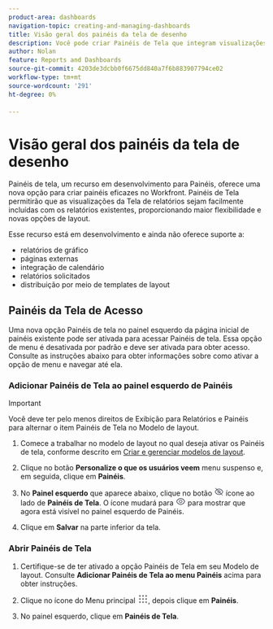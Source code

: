 ```yaml
---
product-area: dashboards
navigation-topic: creating-and-managing-dashboards
title: Visão geral dos painéis da tela de desenho
description: Você pode criar Painéis de Tela que integram visualizações de Tela de relatórios com relatórios tradicionais e apresentar novas opções de layout.
author: Nolan
feature: Reports and Dashboards
source-git-commit: 4203de3dcbb0f6675dd840a7f6b883907794ce02
workflow-type: tm+mt
source-wordcount: '291'
ht-degree: 0%

---
```



# Visão geral dos painéis da tela de desenho

Painéis de tela, um recurso em desenvolvimento para Painéis, oferece uma nova opção para criar painéis eficazes no Workfront. Painéis de Tela permitirão que as visualizações da Tela de relatórios sejam facilmente incluídas com os relatórios existentes, proporcionando maior flexibilidade e novas opções de layout.

Esse recurso está em desenvolvimento e ainda não oferece suporte a:
* relatórios de gráfico
* páginas externas
* integração de calendário
* relatórios solicitados
* distribuição por meio de templates de layout


## Painéis da Tela de Acesso

Uma nova opção Painéis de tela no painel esquerdo da página inicial de painéis existente pode ser ativada para acessar Painéis de tela. Essa opção de menu é desativada por padrão e deve ser ativada para obter acesso. Consulte as instruções abaixo para obter informações sobre como ativar a opção de menu e navegar até ela.

### Adicionar Painéis de Tela ao painel esquerdo de Painéis

>[!IMPORTANT]
>
>Você deve ter pelo menos direitos de Exibição para Relatórios e Painéis para alternar o item Painéis de Tela no Modelo de layout.

1. Comece a trabalhar no modelo de layout no qual deseja ativar os Painéis de tela, conforme descrito em [Criar e gerenciar modelos de layout](../../../administration-and-setup/customize-workfront/use-layout-templates/create-and-manage-layout-templates.md).

1. Clique no botão **Personalize o que os usuários veem** menu suspenso e, em seguida, clique em **Painéis**.

1. No **Painel esquerdo** que aparece abaixo, clique no botão ![](assets/delete-secondary-nav-item.png) ícone ao lado de **Painéis de Tela**. O ícone mudará para ![](assets/add-secondary-nav-item.png) para mostrar que agora está visível no painel esquerdo de Painéis.

1. Clique em **Salvar** na parte inferior da tela.

### Abrir Painéis de Tela

1. Certifique-se de ter ativado a opção Painéis de Tela em seu Modelo de layout. Consulte **Adicionar Painéis de Tela ao menu Painéis** acima para obter instruções.

1. Clique no ícone do Menu principal ![](assets/main-menu-icon.png), depois clique em **Painéis**.

1. No painel esquerdo, clique em **Painéis de Tela**.
